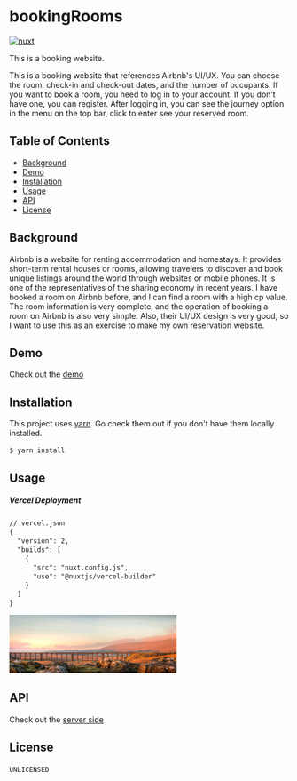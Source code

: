 # bookingRooms

[![nuxt](https://img.shields.io/badge/nuxt-v2.15.8-blue)](https://nuxtjs.org/docs/get-started/installation)

This is a booking website.

This is a booking website that references Airbnb's UI/UX. You can choose the room, check-in and check-out dates, and the number of occupants. If you want to book a room, you need to log in to your account. If you don’t have one, you can register. After logging in, you can see the journey option in the menu on the top bar, click to enter see your reserved room.

## Table of Contents

- [Background](#background)
- [Demo](#demo)
- [Installation](#installation)
- [Usage](#usage)
- [API](#aPI)
- [License](#license)

## Background

Airbnb is a website for renting accommodation and homestays. It provides short-term rental houses or rooms, allowing travelers to discover and book unique listings around the world through websites or mobile phones. It is one of the representatives of the sharing economy in recent years. I have booked a room on Airbnb before, and I can find a room with a high cp value. The room information is very complete, and the operation of booking a room on Airbnb is also very simple. Also, their UI/UX design is very good, so I want to use this as an exercise to make my own reservation website.

## Demo

Check out the [demo](https://booking-rooms.vercel.app/)

## Installation

This project uses [yarn](https://yarnpkg.com/). Go check them out if you don't have them locally installed.

```
$ yarn install
```

## Usage

##### Vercel Deployment

```
// vercel.json
{
  "version": 2,
  "builds": [
    {
      "src": "nuxt.config.js",
      "use": "@nuxtjs/vercel-builder"
    }
  ]
}
```

<img src=/assets/img/bg_1.jpeg width=60% />

## API

Check out the [server side](https://github.com/wen-pin/bookingRooms-server/tree/master)

## License

`UNLICENSED`
